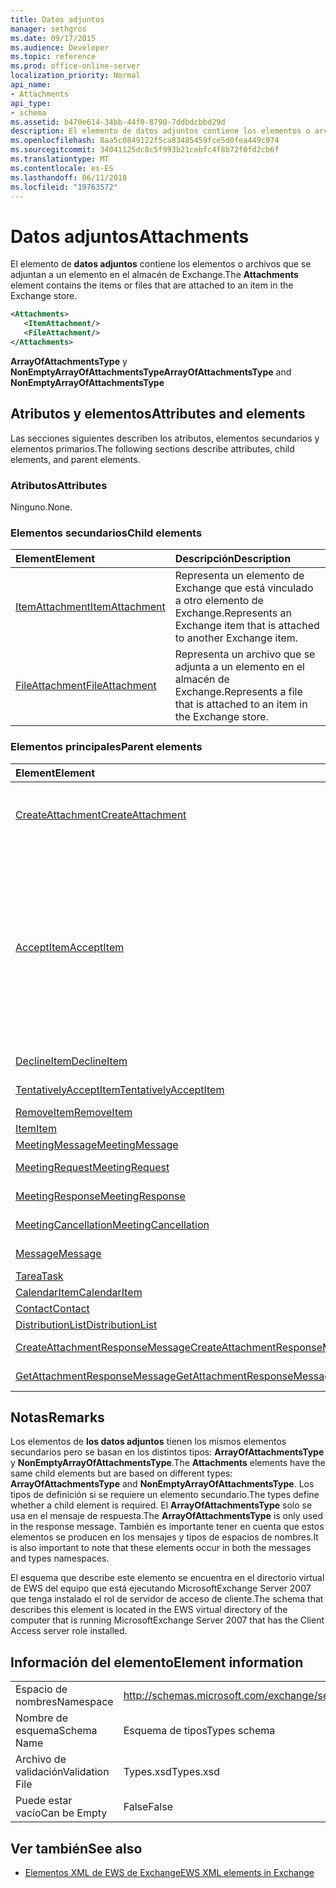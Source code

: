 ```yaml
---
title: Datos adjuntos
manager: sethgros
ms.date: 09/17/2015
ms.audience: Developer
ms.topic: reference
ms.prod: office-online-server
localization_priority: Normal
api_name:
- Attachments
api_type:
- schema
ms.assetid: b470e614-34bb-44f0-8790-7ddbdcbbd29d
description: El elemento de datos adjuntos contiene los elementos o archivos que se adjuntan a un elemento en el almacén de Exchange.
ms.openlocfilehash: 8aa5c0849122f5ca83485459fce5d0fea449c974
ms.sourcegitcommit: 34041125dc8c5f993b21cebfc4f8b72f0fd2cb6f
ms.translationtype: MT
ms.contentlocale: es-ES
ms.lasthandoff: 06/11/2018
ms.locfileid: "19763572"
---
```

# <a name="attachments"></a><span data-ttu-id="f0d47-103">Datos adjuntos</span><span class="sxs-lookup"><span data-stu-id="f0d47-103">Attachments</span></span>

<span data-ttu-id="f0d47-104">El elemento de **datos adjuntos** contiene los elementos o archivos que se adjuntan a un elemento en el almacén de Exchange.</span><span class="sxs-lookup"><span data-stu-id="f0d47-104">The **Attachments** element contains the items or files that are attached to an item in the Exchange store.</span></span> 
  
```xml
<Attachments>
   <ItemAttachment/>
   <FileAttachment/>
</Attachments>
```

 <span data-ttu-id="f0d47-105">**ArrayOfAttachmentsType** y **NonEmptyArrayOfAttachmentsType**</span><span class="sxs-lookup"><span data-stu-id="f0d47-105">**ArrayOfAttachmentsType** and **NonEmptyArrayOfAttachmentsType**</span></span>
## <a name="attributes-and-elements"></a><span data-ttu-id="f0d47-106">Atributos y elementos</span><span class="sxs-lookup"><span data-stu-id="f0d47-106">Attributes and elements</span></span>

<span data-ttu-id="f0d47-107">Las secciones siguientes describen los atributos, elementos secundarios y elementos primarios.</span><span class="sxs-lookup"><span data-stu-id="f0d47-107">The following sections describe attributes, child elements, and parent elements.</span></span>
  
### <a name="attributes"></a><span data-ttu-id="f0d47-108">Atributos</span><span class="sxs-lookup"><span data-stu-id="f0d47-108">Attributes</span></span>

<span data-ttu-id="f0d47-109">Ninguno.</span><span class="sxs-lookup"><span data-stu-id="f0d47-109">None.</span></span>
  
### <a name="child-elements"></a><span data-ttu-id="f0d47-110">Elementos secundarios</span><span class="sxs-lookup"><span data-stu-id="f0d47-110">Child elements</span></span>

|<span data-ttu-id="f0d47-111">**Element**</span><span class="sxs-lookup"><span data-stu-id="f0d47-111">**Element**</span></span>|<span data-ttu-id="f0d47-112">**Descripción**</span><span class="sxs-lookup"><span data-stu-id="f0d47-112">**Description**</span></span>|
|:-----|:-----|
|[<span data-ttu-id="f0d47-113">ItemAttachment</span><span class="sxs-lookup"><span data-stu-id="f0d47-113">ItemAttachment</span></span>](itemattachment.md) <br/> |<span data-ttu-id="f0d47-114">Representa un elemento de Exchange que está vinculado a otro elemento de Exchange.</span><span class="sxs-lookup"><span data-stu-id="f0d47-114">Represents an Exchange item that is attached to another Exchange item.</span></span>  <br/> |
|[<span data-ttu-id="f0d47-115">FileAttachment</span><span class="sxs-lookup"><span data-stu-id="f0d47-115">FileAttachment</span></span>](fileattachment.md) <br/> |<span data-ttu-id="f0d47-116">Representa un archivo que se adjunta a un elemento en el almacén de Exchange.</span><span class="sxs-lookup"><span data-stu-id="f0d47-116">Represents a file that is attached to an item in the Exchange store.</span></span>  <br/> |
   
### <a name="parent-elements"></a><span data-ttu-id="f0d47-117">Elementos principales</span><span class="sxs-lookup"><span data-stu-id="f0d47-117">Parent elements</span></span>

|<span data-ttu-id="f0d47-118">**Element**</span><span class="sxs-lookup"><span data-stu-id="f0d47-118">**Element**</span></span>|<span data-ttu-id="f0d47-119">**Descripción**</span><span class="sxs-lookup"><span data-stu-id="f0d47-119">**Description**</span></span>|
|:-----|:-----|
|[<span data-ttu-id="f0d47-120">CreateAttachment</span><span class="sxs-lookup"><span data-stu-id="f0d47-120">CreateAttachment</span></span>](createattachment.md) <br/> |<span data-ttu-id="f0d47-121">Define una solicitud para crear un archivo adjunto a un elemento en el almacén de Exchange.</span><span class="sxs-lookup"><span data-stu-id="f0d47-121">Defines a request to create an attachment to an item in the Exchange store.</span></span><br/><br/> <span data-ttu-id="f0d47-122">La siguiente es la expresión de XPath para este elemento:`/CreateAttachment`</span><span class="sxs-lookup"><span data-stu-id="f0d47-122">The following is the XPath expression to this element:  `/CreateAttachment`</span></span> <br/> |
|[<span data-ttu-id="f0d47-123">AcceptItem</span><span class="sxs-lookup"><span data-stu-id="f0d47-123">AcceptItem</span></span>](acceptitem.md) <br/> | <span data-ttu-id="f0d47-124">Representa una respuesta a Aceptar a una convocatoria de reunión.</span><span class="sxs-lookup"><span data-stu-id="f0d47-124">Represents an Accept reply to a meeting request.</span></span><br/><br/><span data-ttu-id="f0d47-125">Las siguientes son algunas de las expresiones de XPath para este elemento:</span><span class="sxs-lookup"><span data-stu-id="f0d47-125">The following are some of the XPath expressions to this element:</span></span><ul><li>`/CreateItem/Items`</li><li>`/MeetingRequest/ConflictingMeetings` </li><li>`/SetItemField/CalendarItem/ConflictingMeetings`</li><li>`/AppendToItemField/CalendarItem/ConflictingMeetings`</li><li>`/AcceptItem/Attachments/ItemAttachment/CalendarItem/ConflictingMeetings`</li><li>`/DeclineItem/Attachments/ItemAttachment/CalendarItem/ConflictingMeetings`</li><li>`/UpdateItem/ItemChanges/ItemChange/Updates/AppendToItemField/CalendarItem/AdjacentMeetings`</li><li>`/CreateAttachmentResponseMessage/Attachments/ItemAttachment/CalendarItem/AdjacentMeetings`</li><li>`/GetAttachmentResponseMessage/Attachments/ItemAttachment/CalendarItem/AdjacentMeetings`</li></ul> |
|[<span data-ttu-id="f0d47-126">DeclineItem</span><span class="sxs-lookup"><span data-stu-id="f0d47-126">DeclineItem</span></span>](declineitem.md) <br/> |<span data-ttu-id="f0d47-127">Representa una respuesta de rechazo a una convocatoria de reunión.</span><span class="sxs-lookup"><span data-stu-id="f0d47-127">Represents a Decline reply to a meeting request.</span></span>  <br/> |
|[<span data-ttu-id="f0d47-128">TentativelyAcceptItem</span><span class="sxs-lookup"><span data-stu-id="f0d47-128">TentativelyAcceptItem</span></span>](tentativelyacceptitem.md) <br/> |<span data-ttu-id="f0d47-129">Representa un provisional responde a una convocatoria de reunión.</span><span class="sxs-lookup"><span data-stu-id="f0d47-129">Represents a Tentative reply to a meeting request.</span></span>  <br/> |
|[<span data-ttu-id="f0d47-130">RemoveItem</span><span class="sxs-lookup"><span data-stu-id="f0d47-130">RemoveItem</span></span>](removeitem.md) <br/> |<span data-ttu-id="f0d47-131">Quita un elemento desde el almacén de Exchange.</span><span class="sxs-lookup"><span data-stu-id="f0d47-131">Removes an item from the Exchange store.</span></span>  <br/> |
|[<span data-ttu-id="f0d47-132">Item</span><span class="sxs-lookup"><span data-stu-id="f0d47-132">Item</span></span>](item.md) <br/> |<span data-ttu-id="f0d47-133">Representa un elemento genérico de Exchange.</span><span class="sxs-lookup"><span data-stu-id="f0d47-133">Represents a generic Exchange item.</span></span>  <br/> |
|[<span data-ttu-id="f0d47-134">MeetingMessage</span><span class="sxs-lookup"><span data-stu-id="f0d47-134">MeetingMessage</span></span>](meetingmessage.md) <br/> |<span data-ttu-id="f0d47-135">Representa una reunión en el almacén de Exchange.</span><span class="sxs-lookup"><span data-stu-id="f0d47-135">Represents a meeting in the Exchange store.</span></span>  <br/> |
|[<span data-ttu-id="f0d47-136">MeetingRequest</span><span class="sxs-lookup"><span data-stu-id="f0d47-136">MeetingRequest</span></span>](meetingrequest.md) <br/> |<span data-ttu-id="f0d47-137">Representa una convocatoria de reunión en el almacén de Exchange.</span><span class="sxs-lookup"><span data-stu-id="f0d47-137">Represents a meeting request in the Exchange store.</span></span>  <br/> |
|[<span data-ttu-id="f0d47-138">MeetingResponse</span><span class="sxs-lookup"><span data-stu-id="f0d47-138">MeetingResponse</span></span>](meetingresponse.md) <br/> |<span data-ttu-id="f0d47-139">Representa una respuesta a la reunión en el almacén de Exchange.</span><span class="sxs-lookup"><span data-stu-id="f0d47-139">Represents a meeting response in the Exchange store.</span></span>  <br/> |
|[<span data-ttu-id="f0d47-140">MeetingCancellation</span><span class="sxs-lookup"><span data-stu-id="f0d47-140">MeetingCancellation</span></span>](meetingcancellation.md) <br/> |<span data-ttu-id="f0d47-141">Representa la cancelación de la reunión en el almacén de Exchange.</span><span class="sxs-lookup"><span data-stu-id="f0d47-141">Represents a meeting cancellation in the Exchange store.</span></span>  <br/> |
|[<span data-ttu-id="f0d47-142">Message</span><span class="sxs-lookup"><span data-stu-id="f0d47-142">Message</span></span>](message-ex15websvcsotherref.md) <br/> |<span data-ttu-id="f0d47-143">Representa un mensaje de correo electrónico de Exchange.</span><span class="sxs-lookup"><span data-stu-id="f0d47-143">Represents an Exchange e-mail message.</span></span>  <br/> |
|[<span data-ttu-id="f0d47-144">Tarea</span><span class="sxs-lookup"><span data-stu-id="f0d47-144">Task</span></span>](task.md) <br/> |<span data-ttu-id="f0d47-145">Representa una tarea en el almacén de Exchange.</span><span class="sxs-lookup"><span data-stu-id="f0d47-145">Represents a task in the Exchange store.</span></span>  <br/> |
|[<span data-ttu-id="f0d47-146">CalendarItem</span><span class="sxs-lookup"><span data-stu-id="f0d47-146">CalendarItem</span></span>](calendaritem.md) <br/> |<span data-ttu-id="f0d47-147">Representa un elemento de calendario de Exchange.</span><span class="sxs-lookup"><span data-stu-id="f0d47-147">Represents an Exchange calendar item.</span></span>  <br/> |
|[<span data-ttu-id="f0d47-148">Contact</span><span class="sxs-lookup"><span data-stu-id="f0d47-148">Contact</span></span>](contact.md) <br/> |<span data-ttu-id="f0d47-149">Representa un elemento de contacto de Exchange.</span><span class="sxs-lookup"><span data-stu-id="f0d47-149">Represents an Exchange contact item.</span></span>  <br/> |
|[<span data-ttu-id="f0d47-150">DistributionList</span><span class="sxs-lookup"><span data-stu-id="f0d47-150">DistributionList</span></span>](distributionlist.md) <br/> |<span data-ttu-id="f0d47-151">Representa una lista de distribución.</span><span class="sxs-lookup"><span data-stu-id="f0d47-151">Represents a distribution list.</span></span>  <br/> |
|[<span data-ttu-id="f0d47-152">CreateAttachmentResponseMessage</span><span class="sxs-lookup"><span data-stu-id="f0d47-152">CreateAttachmentResponseMessage</span></span>](createattachmentresponsemessage.md) <br/> |<span data-ttu-id="f0d47-153">Contiene el estado y el resultado de una única solicitud CreateAttachment.</span><span class="sxs-lookup"><span data-stu-id="f0d47-153">Contains the status and result of a single CreateAttachment request.</span></span>  <br/> |
|[<span data-ttu-id="f0d47-154">GetAttachmentResponseMessage</span><span class="sxs-lookup"><span data-stu-id="f0d47-154">GetAttachmentResponseMessage</span></span>](getattachmentresponsemessage.md) <br/> |<span data-ttu-id="f0d47-155">Contiene el estado y el resultado de una solicitud de GetAttachment.</span><span class="sxs-lookup"><span data-stu-id="f0d47-155">Contains the status and result of a GetAttachment request.</span></span>  <br/> |
   
## <a name="remarks"></a><span data-ttu-id="f0d47-156">Notas</span><span class="sxs-lookup"><span data-stu-id="f0d47-156">Remarks</span></span>

<span data-ttu-id="f0d47-157">Los elementos de **los datos adjuntos** tienen los mismos elementos secundarios pero se basan en los distintos tipos: **ArrayOfAttachmentsType** y **NonEmptyArrayOfAttachmentsType**.</span><span class="sxs-lookup"><span data-stu-id="f0d47-157">The **Attachments** elements have the same child elements but are based on different types: **ArrayOfAttachmentsType** and **NonEmptyArrayOfAttachmentsType**.</span></span> <span data-ttu-id="f0d47-158">Los tipos de definición si se requiere un elemento secundario.</span><span class="sxs-lookup"><span data-stu-id="f0d47-158">The types define whether a child element is required.</span></span> <span data-ttu-id="f0d47-159">El **ArrayOfAttachmentsType** solo se usa en el mensaje de respuesta.</span><span class="sxs-lookup"><span data-stu-id="f0d47-159">The **ArrayOfAttachmentsType** is only used in the response message.</span></span> <span data-ttu-id="f0d47-160">También es importante tener en cuenta que estos elementos se producen en los mensajes y tipos de espacios de nombres.</span><span class="sxs-lookup"><span data-stu-id="f0d47-160">It is also important to note that these elements occur in both the messages and types namespaces.</span></span> 
  
<span data-ttu-id="f0d47-161">El esquema que describe este elemento se encuentra en el directorio virtual de EWS del equipo que está ejecutando MicrosoftExchange Server 2007 que tenga instalado el rol de servidor de acceso de cliente.</span><span class="sxs-lookup"><span data-stu-id="f0d47-161">The schema that describes this element is located in the EWS virtual directory of the computer that is running MicrosoftExchange Server 2007 that has the Client Access server role installed.</span></span>
  
## <a name="element-information"></a><span data-ttu-id="f0d47-162">Información del elemento</span><span class="sxs-lookup"><span data-stu-id="f0d47-162">Element information</span></span>

|||
|:-----|:-----|
|<span data-ttu-id="f0d47-163">Espacio de nombres</span><span class="sxs-lookup"><span data-stu-id="f0d47-163">Namespace</span></span>  <br/> |http://schemas.microsoft.com/exchange/services/2006/types  <br/> |
|<span data-ttu-id="f0d47-164">Nombre de esquema</span><span class="sxs-lookup"><span data-stu-id="f0d47-164">Schema Name</span></span>  <br/> |<span data-ttu-id="f0d47-165">Esquema de tipos</span><span class="sxs-lookup"><span data-stu-id="f0d47-165">Types schema</span></span>  <br/> |
|<span data-ttu-id="f0d47-166">Archivo de validación</span><span class="sxs-lookup"><span data-stu-id="f0d47-166">Validation File</span></span>  <br/> |<span data-ttu-id="f0d47-167">Types.xsd</span><span class="sxs-lookup"><span data-stu-id="f0d47-167">Types.xsd</span></span>  <br/> |
|<span data-ttu-id="f0d47-168">Puede estar vacío</span><span class="sxs-lookup"><span data-stu-id="f0d47-168">Can be Empty</span></span>  <br/> |<span data-ttu-id="f0d47-169">False</span><span class="sxs-lookup"><span data-stu-id="f0d47-169">False</span></span>  <br/> |
   
## <a name="see-also"></a><span data-ttu-id="f0d47-170">Ver también</span><span class="sxs-lookup"><span data-stu-id="f0d47-170">See also</span></span>

- [<span data-ttu-id="f0d47-171">Elementos XML de EWS de Exchange</span><span class="sxs-lookup"><span data-stu-id="f0d47-171">EWS XML elements in Exchange</span></span>](ews-xml-elements-in-exchange.md)

